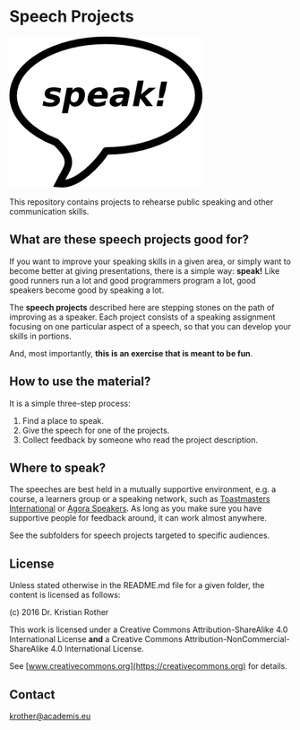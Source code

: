 
# Speech Projects

![](speak.png)

This repository contains projects to rehearse public speaking and other communication skills.

## What are these speech projects good for?

If you want to improve your speaking skills in a given area, or simply want to become better at giving presentations, there is a simple way: **speak!** Like good runners run a lot and good programmers program a lot, good speakers become good by speaking a lot.

The **speech projects** described here are stepping stones on the path of improving as a speaker. Each project consists of a speaking assignment focusing on one particular aspect of a speech, so that you can develop your skills in portions.

And, most importantly, **this is an exercise that is meant to be fun**.

## How to use the material?

It is a simple three-step process:

1. Find a place to speak.
2. Give the speech for one of the projects.
3. Collect feedback by someone who read the project description.

## Where to speak?

The speeches are best held in a mutually supportive environment, e.g. a course, a learners group or a speaking network, such as [Toastmasters International](http://www.toastmasters.org) or [Agora Speakers](http://www.agoraspeakers.org). As long as you make sure you have supportive people for feedback around, it can work almost anywhere.

See the subfolders for speech projects targeted to specific audiences.

## License

Unless stated otherwise in the README.md file for a given folder, the content is licensed as follows:

(c) 2016 Dr. Kristian Rother

This work is licensed under a Creative Commons Attribution-ShareAlike 4.0 International License
**and** a Creative Commons Attribution-NonCommercial-ShareAlike 4.0 International License.

See [www.creativecommons.org](https://creativecommons.org) for details.


## Contact

krother@academis.eu

